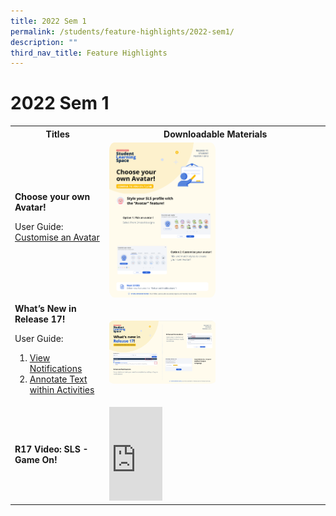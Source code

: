 ```yaml
---
title: 2022 Sem 1
permalink: /students/feature-highlights/2022-sem1/
description: ""
third_nav_title: Feature Highlights
---
```

<h1>2022 Sem 1</h1>
<style>
img {
border-radius: 5%;
width: 50%;
}
</style>
<table>
<tbody><tr>
<th style="text-align: center;">Titles</th>
<th style="text-align: center;">Downloadable Materials</th>
</tr>
<tr>
<td style="text-align: left;">
<strong>Choose your own Avatar!</strong>
<p>User Guide:<br>
<a target="_blank" href="/student-user-guide/customise/customise-an-avatar/">Customise an Avatar</a></p>
</td>
<td>
<a target="_blank" href="/files/Marcomms/Feature%20Highlights/R17%20(1%20of%202)%20Student%20Avatar.pdf">
<img style="width: 50%;" alt="Choose your own Avatar!" src="/images/1Student/Marcomms/R17%20(1_2)%20Student%20Avatar.png">
</a>
</td>
</tr>
<tr>
<td style="text-align: left;">
<strong>What’s New in Release 17!</strong>
<p>User Guide:<br> 
</p><ol><li><a target="_blank" href="/student-user-guide/notify/view-notifications/">View Notifications</a></li>
<li><a target="_blank" href="/student-user-guide/self-study/annotate-text-within-activities/">Annotate Text within Activities</a></li></ol>
</td>
<td>
<a target="_blank" href="/files/Marcomms/Feature%20Highlights/R17%20(2%20of%202)%20Student%20Whats%20New%20in%20R17.pdf">
<img style="width: 50%;" alt="What’s New in Release 17!" src="/images/1Student/Marcomms/R17%20(2_2)%20Student%20Whats%20New%20in%20R17.png">
</a>
</td>
</tr>
<tr>
<td style="text-align: left;">
<strong>R17 Video: SLS - Game On!</strong>
</td>
<td>
<div class="bp-youtube">
<iframe allowfullscreen="" allow="accelerometer; autoplay; clipboard-write; encrypted-media; gyroscope; picture-in-picture; web-share" frameborder="0" title="SLS - Game On!" src="https://www.youtube.com/embed/uAofAedhlWw?list=PLQxzGTcC-xNUWDHiwCmHgBGMSnuKtoEiT" height="25%" width="25%"></iframe></div></td>
</tr>
</tbody></table>